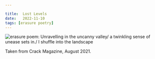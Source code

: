 ```yaml
---

title:  Lost Levels
date:   2022-11-10
tags: [erasure poetry]
---
```


<img src="https://www.davidralphlewis.co.uk/assets/images/articles/2022/lost-levels.jpeg" alt="erasure poem: Unravelling in the uncanny valley/ a twinkling sense of unease sets in./ I shuffle into the landscape" title="9087oihkjshhkkjh^%$??iugiu" class="responsive"><br>

Taken from Crack Magazine, August 2021.
